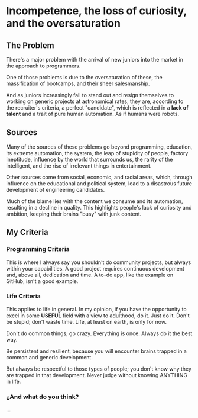 # Incompetence, the loss of curiosity, and the oversaturation

## The Problem

There's a major problem with the arrival of new juniors into the market in the approach to programmers. 

One of those problems is due to the oversaturation of these, the massification of bootcamps, and their sheer salesmanship. 

And as juniors increasingly fail to stand out and resign themselves to working on generic projects at astronomical rates, they are, according to the recruiter's criteria, a perfect "candidate", which is reflected in a __**lack of talent**__ and a trait of pure human automation. As if humans were robots.

## Sources 

Many of the sources of these problems go beyond programming, education, its extreme automation, the system, the leap of stupidity of people, factory ineptitude, influence by the world that surrounds us, the rarity of the intelligent, and the rise of irrelevant things in entertainment.

Other sources come from social, economic, and racial areas, which, through influence on the educational and political system, lead to a disastrous future development of engineering candidates.

Much of the blame lies with the content we consume and its automation, resulting in a decline in quality. This highlights people's lack of curiosity and ambition, keeping their brains "busy" with junk content.

## My Criteria

### Programming Criteria

This is where I always say you shouldn't do community projects, but always within your capabilities. A good project requires continuous development and, above all, dedication and time. A to-do app, like the example on GitHub, isn't a good example.

### Life Criteria

This applies to life in general. In my opinion, if you have the opportunity to excel in some __**USEFUL**__ field with a view to adulthood, do it. Just do it. Don't be stupid; don't waste time. Life, at least on earth, is only for now.

Don't do common things; go crazy. Everything is once. Always do it the best way.

Be persistent and resilient, because you will encounter brains trapped in a common and generic development.

But always be respectful to those types of people; you don't know why they are trapped in that development. Never judge without knowing ANYTHING in life.

### ¿And what do you think?

...
